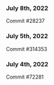 ### July 8th, 2022

Commit #28237

### July 5th, 2022

Commit #314353


### July 4th, 2022

Commit #72281
